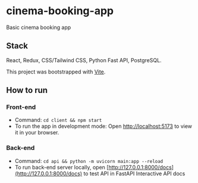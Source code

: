# cinema-booking-app

Basic cinema booking app

## Stack

React, Redux, CSS/Tailwind CSS, Python Fast API, PostgreSQL.

This project was bootstrapped with [Vite](https://github.com/vitejs/vite).

## How to run

### Front-end

- Command: `cd client && npm start`
- To run the app in development mode: Open [http://localhost:5173](http://localhost:5173) to view it in your browser.

### Back-end

- Command: `cd api && python -m uvicorn main:app --reload`
- To run back-end server locally, open [http://127.0.0.1:8000/docs](http://127.0.0.1:8000/docs) to test API in FastAPI Interactive API docs
